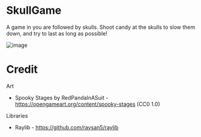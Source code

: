 # SkullGame

A game in you are followed by skulls. Shoot candy at the skulls to slow them down, and try to last as long as possible!

![image](https://user-images.githubusercontent.com/14290060/139536847-1652760c-0d53-4f5c-9607-ab22b09a7af4.png)

# Credit

Art
- Spooky Stages by RedPandaInASuit - https://opengameart.org/content/spooky-stages (CC0 1.0)

Libraries
- Raylib - https://github.com/raysan5/raylib

